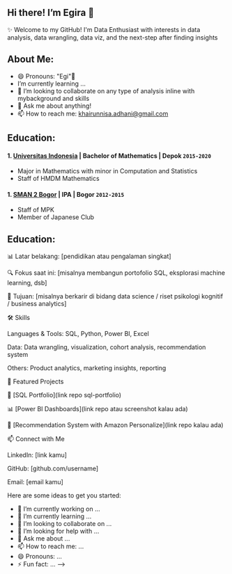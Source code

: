 ## Hi there! I’m Egira 👋

✨ Welcome to my GitHub!
I'm  Data Enthusiast with interests in data analysis, data wrangling, data viz, and the next-step after finding insights

## About Me:
- 😄 Pronouns: "Egi"🌱
- I’m currently learning ...
- 👯 I’m looking to collaborate on any type of analysis inline with mybackground and skills
- 💬 Ask me about anything!
- 📫 How to reach me: khairunnisa.adhani@gmail.com

## Education:

#### 1. [Universitas Indonesia](https://www.ui.ac.id/) | Bachelor of Mathematics | Depok `2015-2020`
- Major in Mathematics with minor in Computation and Statistics
- Staff of HMDM Mathematics
#### 1. [SMAN 2 Bogor]([https://www.ui.ac.id/](https://sman2kotabogor.sch.id/)) | IPA | Bogor `2012-2015`
- Staff of MPK
- Member of Japanese Club

## Education:


📊 Latar belakang: [pendidikan atau pengalaman singkat]

🔍 Fokus saat ini: [misalnya membangun portofolio SQL, eksplorasi machine learning, dsb]

🎯 Tujuan: [misalnya berkarir di bidang data science / riset psikologi kognitif / business analytics]

🛠 Skills

Languages & Tools: SQL, Python, Power BI, Excel

Data: Data wrangling, visualization, cohort analysis, recommendation system

Others: Product analytics, marketing insights, reporting

📂 Featured Projects

📘 [SQL Portfolio](link repo sql-portfolio)

📊 [Power BI Dashboards](link repo atau screenshot kalau ada)

🤖 [Recommendation System with Amazon Personalize](link repo kalau ada)

📫 Connect with Me

LinkedIn: [link kamu]

GitHub: [github.com/username]

Email: [email kamu]




Here are some ideas to get you started:

- 🔭 I’m currently working on ...
- 🌱 I’m currently learning ...
- 👯 I’m looking to collaborate on ...
- 🤔 I’m looking for help with ...
- 💬 Ask me about ...
- 📫 How to reach me: ...
- 😄 Pronouns: ...
- ⚡ Fun fact: ...
-->
